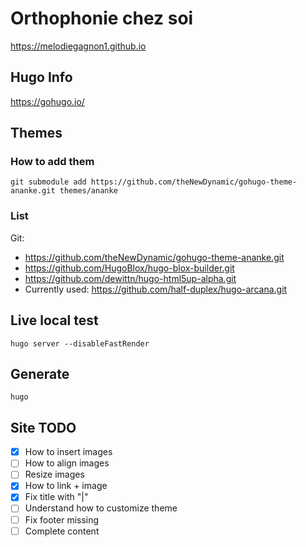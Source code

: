 # Orthophonie chez soi

https://melodiegagnon1.github.io

## Hugo Info

https://gohugo.io/

## Themes

### How to add them

`git submodule add https://github.com/theNewDynamic/gohugo-theme-ananke.git themes/ananke`

### List

Git:
* https://github.com/theNewDynamic/gohugo-theme-ananke.git
* https://github.com/HugoBlox/hugo-blox-builder.git
* https://github.com/dewittn/hugo-html5up-alpha.git
* Currently used: https://github.com/half-duplex/hugo-arcana.git

## Live local test

`hugo server --disableFastRender`

## Generate

`hugo`

## Site TODO

* [x] How to insert images
* [ ] How to align images
* [ ] Resize images
* [x] How to link + image
* [x] Fix title with "|"
* [ ] Understand how to customize theme
* [ ] Fix footer missing
* [ ] Complete content
